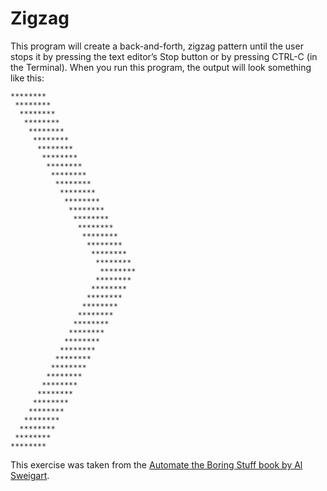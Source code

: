 # Zigzag

This program will create a back-and-forth, zigzag pattern until the user stops 
it by pressing the text editor’s Stop button or by pressing CTRL-C (in the 
Terminal). When you run this program, the output will look something like this:

```shell script
********
 ********
  ********
   ********
    ********
     ********
      ********
       ********
        ********
         ********
          ********
           ********
            ********
             ********
              ********
               ********
                ********
                 ********
                  ********
                   ********
                    ********
                   ********
                  ********
                 ********
                ********
               ********
              ********
             ********
            ********
           ********
          ********
         ********
        ********
       ********
      ********
     ********
    ********
   ********
  ********
 ********
********
```

This exercise was taken from the [Automate the Boring Stuff book by Al 
Sweigart](https://automatetheboringstuff.com/2e/chapter3/).
